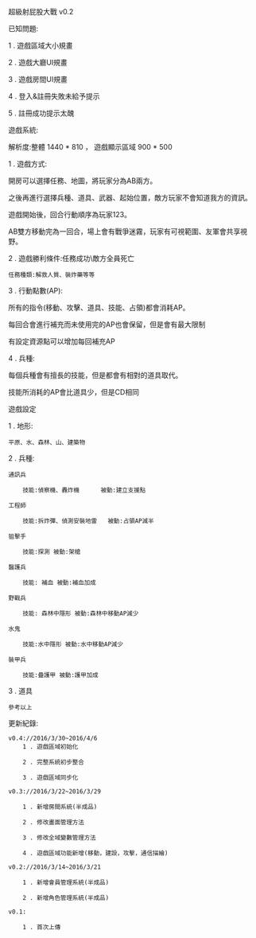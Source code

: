 超級射屁股大戰 v0.2

已知問題:

1 . 遊戲區域大小規畫

2 . 遊戲大廳UI規畫

3 . 遊戲房間UI規畫

4 . 登入&註冊失敗未給予提示

5 . 註冊成功提示太醜 
 
遊戲系統:

解析度:整體 1440 * 810  ，  遊戲顯示區域 900 * 500

1 . 遊戲方式:

開房可以選擇任務、地圖，將玩家分為AB兩方。

之後再進行選擇兵種、道具、武器、起始位置，敵方玩家不會知道我方的資訊。

遊戲開始後，回合行動順序為玩家123。

AB雙方移動完為一回合，場上會有戰爭迷霧，玩家有可視範圍、友軍會共享視野。

2 . 遊戲勝利條件:任務成功\敵方全員死亡

	任務種類:解救人質、裝炸藥等等
	
3 . 行動點數(AP):

所有的指令(移動、攻擊、道具、技能、占領)都會消耗AP。

每回合會進行補充而未使用完的AP也會保留，但是會有最大限制

有設定資源點可以增加每回補充AP

4 . 兵種:

每個兵種會有擅長的技能，但是都會有相對的道具取代。

技能所消耗的AP會比道具少，但是CD相同


遊戲設定

1 . 地形:

	平原、水、森林、山、建築物

2 . 兵種:

	通訊兵
	
	    技能:偵察機、轟炸機 	    被動:建立支援點
		
	工程師
	
		技能:拆炸彈、偵測安裝地雷   被動:占領AP減半 
		
	狙擊手
	
		技能:探測 被動:架槍 
		
	醫護兵
	
		技能: 補血 被動:補血加成
		
	野戰兵
	
		技能: 森林中隱形 被動:森林中移動AP減少
		
	水鬼
	
		技能:水中隱形 被動:水中移動AP減少
		
	裝甲兵
	
		技能:疊護甲 被動:護甲加成
		
3 . 道具

	參考以上

 
 
更新紀錄:

	v0.4://2016/3/30~2016/4/6
		1 . 遊戲區域初始化
		
		2 . 完整系統初步整合
		
		3 . 遊戲區域同步化
		
	v0.3://2016/3/22~2016/3/29
	
		1 . 新增房間系統(半成品)
		
		2 . 修改畫面管理方法
		
		3 . 修改全域變數管理方法
		
		4 . 遊戲區域功能新增(移動，建設，攻擊，通信描繪)

    v0.2://2016/3/14~2016/3/21
    
        1 . 新增會員管理系統(半成品)
        
        2 . 新增角色管理系統(半成品)
    
    v0.1:
    
        1 . 首次上傳